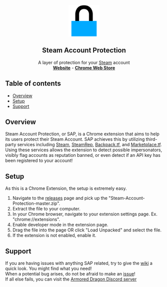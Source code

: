 <p align="center">
  <a href="https://github.com/Armored-Dragon/Steam-Account-Protection">
    <img src="https://raw.githubusercontent.com/Armored-Dragon/Steam-Account-Protection/master/img/sap_1024.png" width="100">
  </a>
  <h2 align="center">Steam Account Protection</h2>
  <p align="center">
    A layer of protection for your <a href="https://steamcommunity.com" target="_blank">Steam</a> account
    <br />
    <a href="https://armoreddragon.com/Steam-Account-Protection"><strong>Website</strong></a>
  -
    <a href="https://chrome.google.com/webstore/detail/steam-account-protection/hcmkpgpnkeciploakeonnajfpcdkljlp"><strong>Chrome Web Store</strong></a>
  </p>
</p>

## Table of contents
* [Overview](#overview)
* [Setup](#setup)
* [Support](#support)

## Overview
Steam Account Protection, or SAP, is a Chrome extension that aims to help its users protect their Steam Account. 
SAP achieves this by utilizing third-party services including 
 [Steam](https://steamcommunity.com), [SteamRep](https://steamrep.com), [Backpack.tf](https://backpack.tf), and [Marketplace.tf](https://marketplace.tf).
Using these services allows the extension to detect possible impersonators, visibly flag accounts as reputation banned, or even detect if an API key has been registered to your account!

## Setup
As this is a Chrome Extension, the setup is extremely easy.
1. Navigate to the [releases](https://github.com/Armored-Dragon/Steam-Account-Protection/releases) page and pick up the "Steam-Account-Protection-master.zip".
2. Extract the file to your computer.
3. In your Chrome browser, navigate to your extension settings page. Ex. "chrome://extensions".
4. Enable developer mode in the extension page.
5. Drag the file into the page OR click "Load Unpacked" and select the file.
6. If the extension is not enabled, enable it.

## Support
If you are having issues with anything SAP related, try to give the [wiki](https://github.com/Armored-Dragon/Steam-Account-Protection/wiki) a quick look. You might find what you need!<br>
When a potential bug arises, do not be afraid to make an [issue](https://github.com/Armored-Dragon/Steam-Account-Protection/issues)!<br>
If all else fails, you can visit the [Armored Dragon Discord server](https://armoreddragon.com/html/discord-redirect)
